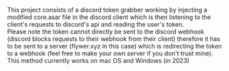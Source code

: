 This project consists of a discord token grabber working by injecting a modified core.asar file in the discord client which is then listening to the client's requests to discord's api and reading the user's token.
<br>
Please note the token cannot directly be sent to the discord webhook (discord blocks requests to their webhook from their client) therefore it has to be sent to a server (flywer.xyz in this case) which is redirecting the token to a webhook (feel free to make your own server if you don't trust mine).
<br>
This method currently works on mac OS and Windows (in 2023)
